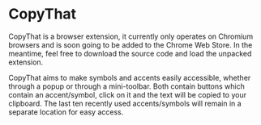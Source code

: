 # CopyThat

CopyThat is a browser extension, it currently only operates on Chromium browsers and is soon going to be added to the Chrome Web Store. In the meantime, feel free to download the source code and load the unpacked extension.

CopyThat aims to make symbols and accents easily accessible, whether through a popup or through a mini-toolbar. Both contain buttons which contain an accent/symbol, click on it and the text will be copied to your clipboard. The last ten recently used accents/symbols will remain in a separate location for easy access.
